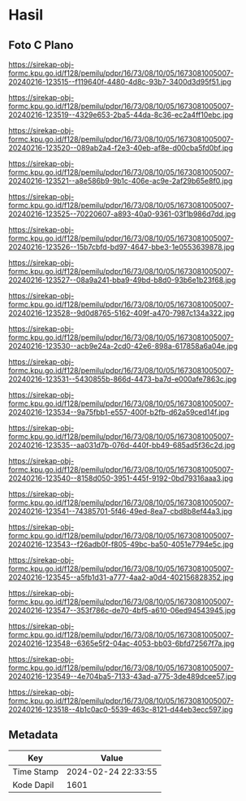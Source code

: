 # Hasil

## Foto C Plano

https://sirekap-obj-formc.kpu.go.id/f128/pemilu/pdpr/16/73/08/10/05/1673081005007-20240216-123515--f119640f-4480-4d8c-93b7-3400d3d95f51.jpg

https://sirekap-obj-formc.kpu.go.id/f128/pemilu/pdpr/16/73/08/10/05/1673081005007-20240216-123519--4329e653-2ba5-44da-8c36-ec2a4ff10ebc.jpg

https://sirekap-obj-formc.kpu.go.id/f128/pemilu/pdpr/16/73/08/10/05/1673081005007-20240216-123520--089ab2a4-f2e3-40eb-af8e-d00cba5fd0bf.jpg

https://sirekap-obj-formc.kpu.go.id/f128/pemilu/pdpr/16/73/08/10/05/1673081005007-20240216-123521--a8e586b9-9b1c-406e-ac9e-2af29b65e8f0.jpg

https://sirekap-obj-formc.kpu.go.id/f128/pemilu/pdpr/16/73/08/10/05/1673081005007-20240216-123525--70220607-a893-40a0-9361-03f1b986d7dd.jpg

https://sirekap-obj-formc.kpu.go.id/f128/pemilu/pdpr/16/73/08/10/05/1673081005007-20240216-123526--15b7cbfd-bd97-4647-bbe3-1e0553639878.jpg

https://sirekap-obj-formc.kpu.go.id/f128/pemilu/pdpr/16/73/08/10/05/1673081005007-20240216-123527--08a9a241-bba9-49bd-b8d0-93b6e1b23f68.jpg

https://sirekap-obj-formc.kpu.go.id/f128/pemilu/pdpr/16/73/08/10/05/1673081005007-20240216-123528--9d0d8765-5162-409f-a470-7987c134a322.jpg

https://sirekap-obj-formc.kpu.go.id/f128/pemilu/pdpr/16/73/08/10/05/1673081005007-20240216-123530--acb9e24a-2cd0-42e6-898a-617858a6a04e.jpg

https://sirekap-obj-formc.kpu.go.id/f128/pemilu/pdpr/16/73/08/10/05/1673081005007-20240216-123531--5430855b-866d-4473-ba7d-e000afe7863c.jpg

https://sirekap-obj-formc.kpu.go.id/f128/pemilu/pdpr/16/73/08/10/05/1673081005007-20240216-123534--9a75fbb1-e557-400f-b2fb-d62a59ced14f.jpg

https://sirekap-obj-formc.kpu.go.id/f128/pemilu/pdpr/16/73/08/10/05/1673081005007-20240216-123535--aa031d7b-076d-440f-bb49-685ad5f36c2d.jpg

https://sirekap-obj-formc.kpu.go.id/f128/pemilu/pdpr/16/73/08/10/05/1673081005007-20240216-123540--8158d050-3951-445f-9192-0bd79316aaa3.jpg

https://sirekap-obj-formc.kpu.go.id/f128/pemilu/pdpr/16/73/08/10/05/1673081005007-20240216-123541--74385701-5f46-49ed-8ea7-cbd8b8ef44a3.jpg

https://sirekap-obj-formc.kpu.go.id/f128/pemilu/pdpr/16/73/08/10/05/1673081005007-20240216-123543--f26adb0f-f805-49bc-ba50-4051e7794e5c.jpg

https://sirekap-obj-formc.kpu.go.id/f128/pemilu/pdpr/16/73/08/10/05/1673081005007-20240216-123545--a5fb1d31-a777-4aa2-a0d4-402156828352.jpg

https://sirekap-obj-formc.kpu.go.id/f128/pemilu/pdpr/16/73/08/10/05/1673081005007-20240216-123547--353f786c-de70-4bf5-a610-06ed94543945.jpg

https://sirekap-obj-formc.kpu.go.id/f128/pemilu/pdpr/16/73/08/10/05/1673081005007-20240216-123548--6365e5f2-04ac-4053-bb03-6bfd72567f7a.jpg

https://sirekap-obj-formc.kpu.go.id/f128/pemilu/pdpr/16/73/08/10/05/1673081005007-20240216-123549--4e704ba5-7133-43ad-a775-3de489dcee57.jpg

https://sirekap-obj-formc.kpu.go.id/f128/pemilu/pdpr/16/73/08/10/05/1673081005007-20240216-123518--4b1c0ac0-5539-463c-8121-d44eb3ecc597.jpg


## Metadata

| Key        | Value               |
| ---------- | ------------------- |
| Time Stamp | 2024-02-24 22:33:55 |
| Kode Dapil | 1601                |



